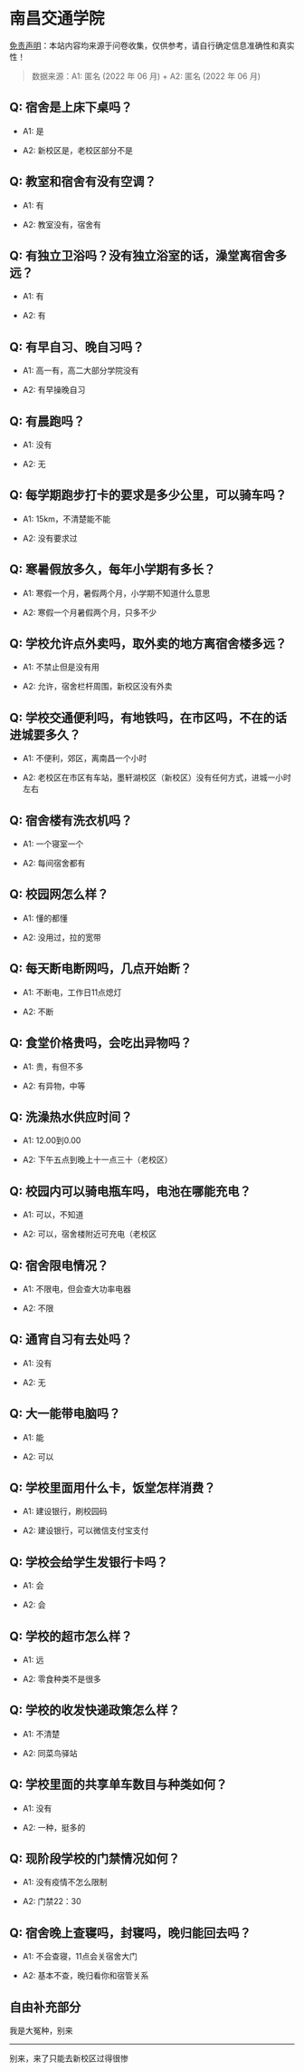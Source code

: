 # 南昌交通学院

[免责声明](https://colleges.chat/#_3)：本站内容均来源于问卷收集，仅供参考，请自行确定信息准确性和真实性！

> 数据来源：A1: 匿名 (2022 年 06 月) + A2: 匿名 (2022 年 06 月)

## Q: 宿舍是上床下桌吗？

- A1: 是

- A2: 新校区是，老校区部分不是

## Q: 教室和宿舍有没有空调？

- A1: 有

- A2: 教室没有，宿舍有

## Q: 有独立卫浴吗？没有独立浴室的话，澡堂离宿舍多远？

- A1: 有

- A2: 有

## Q: 有早自习、晚自习吗？

- A1: 高一有，高二大部分学院没有

- A2: 有早操晚自习

## Q: 有晨跑吗？

- A1: 没有

- A2: 无

## Q: 每学期跑步打卡的要求是多少公里，可以骑车吗？

- A1: 15km，不清楚能不能

- A2: 没有要求过

## Q: 寒暑假放多久，每年小学期有多长？

- A1: 寒假一个月，暑假两个月，小学期不知道什么意思

- A2: 寒假一个月暑假两个月，只多不少

## Q: 学校允许点外卖吗，取外卖的地方离宿舍楼多远？

- A1: 不禁止但是没有用

- A2: 允许，宿舍栏杆周围，新校区没有外卖

## Q: 学校交通便利吗，有地铁吗，在市区吗，不在的话进城要多久？

- A1: 不便利，郊区，离南昌一个小时

- A2: 老校区在市区有车站，墨轩湖校区（新校区）没有任何方式，进城一小时左右

## Q: 宿舍楼有洗衣机吗？

- A1: 一个寝室一个

- A2: 每间宿舍都有

## Q: 校园网怎么样？

- A1: 懂的都懂

- A2: 没用过，拉的宽带

## Q: 每天断电断网吗，几点开始断？

- A1: 不断电，工作日11点熄灯

- A2: 不断

## Q: 食堂价格贵吗，会吃出异物吗？

- A1: 贵，有但不多

- A2: 有异物，中等

## Q: 洗澡热水供应时间？

- A1: 12.00到0.00

- A2: 下午五点到晚上十一点三十（老校区）

## Q: 校园内可以骑电瓶车吗，电池在哪能充电？

- A1: 可以，不知道

- A2: 可以，宿舍楼附近可充电（老校区

## Q: 宿舍限电情况？

- A1: 不限电，但会查大功率电器

- A2: 不限

## Q: 通宵自习有去处吗？

- A1: 没有

- A2: 无

## Q: 大一能带电脑吗？

- A1: 能

- A2: 可以

## Q: 学校里面用什么卡，饭堂怎样消费？

- A1: 建设银行，刷校园码

- A2: 建设银行，可以微信支付宝支付

## Q: 学校会给学生发银行卡吗？

- A1: 会

- A2: 会

## Q: 学校的超市怎么样？

- A1: 远

- A2: 零食种类不是很多

## Q: 学校的收发快递政策怎么样？

- A1: 不清楚

- A2: 同菜鸟驿站

## Q: 学校里面的共享单车数目与种类如何？

- A1: 没有

- A2: 一种，挺多的

## Q: 现阶段学校的门禁情况如何？

- A1: 没有疫情不怎么限制

- A2: 门禁22：30

## Q: 宿舍晚上查寝吗，封寝吗，晚归能回去吗？

- A1: 不会查寝，11点会关宿舍大门

- A2: 基本不查，晚归看你和宿管关系

## 自由补充部分

我是大冤种，别来

***

别来，来了只能去新校区过得很惨